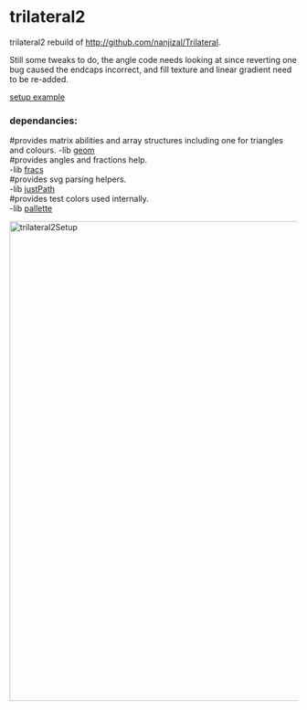 # trilateral2
trilateral2 rebuild of http://github.com/nanjizal/Trilateral.  

Still some tweaks to do, the angle code needs looking at since reverting one bug caused the endcaps incorrect, and fill texture and linear gradient need to be re-added.

[setup example](https://github.com/nanjizal/trilateral2Setup)
  
### dependancies:  
  
#provides matrix abilities and array structures including one for triangles and colours. 
-lib [geom](https://github.com/nanjizal/geom)      
#provides angles and fractions help.   
-lib [fracs](http://github.com/nanjizal/fracs)    
#provides svg parsing helpers.  
-lib [justPath](http://github.com/nanjizal/justPath)   
#provides test colors used internally.  
-lib [pallette](http://github.com/nanjizal/pallette)    

<img width="840" alt="trilateral2Setup" src="https://user-images.githubusercontent.com/20134338/72229420-5d09fb80-35a6-11ea-97c0-2817a3b841b2.png">
